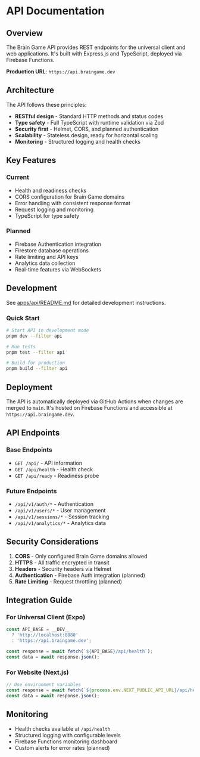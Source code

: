 # API Documentation

## Overview

The Brain Game API provides REST endpoints for the universal client and web applications. It's built with Express.js and TypeScript, deployed via Firebase Functions.

**Production URL**: `https://api.braingame.dev`

## Architecture

The API follows these principles:

- **RESTful design** - Standard HTTP methods and status codes
- **Type safety** - Full TypeScript with runtime validation via Zod
- **Security first** - Helmet, CORS, and planned authentication
- **Scalability** - Stateless design, ready for horizontal scaling
- **Monitoring** - Structured logging and health checks

## Key Features

### Current
- Health and readiness checks
- CORS configuration for Brain Game domains
- Error handling with consistent response format
- Request logging and monitoring
- TypeScript for type safety

### Planned
- Firebase Authentication integration
- Firestore database operations
- Rate limiting and API keys
- Analytics data collection
- Real-time features via WebSockets

## Development

See [apps/api/README.md](../apps/api/README.md) for detailed development instructions.

### Quick Start

```bash
# Start API in development mode
pnpm dev --filter api

# Run tests
pnpm test --filter api

# Build for production
pnpm build --filter api
```

## Deployment

The API is automatically deployed via GitHub Actions when changes are merged to `main`. It's hosted on Firebase Functions and accessible at `https://api.braingame.dev`.

## API Endpoints

### Base Endpoints

- `GET /api/` - API information
- `GET /api/health` - Health check
- `GET /api/ready` - Readiness probe

### Future Endpoints

- `/api/v1/auth/*` - Authentication
- `/api/v1/users/*` - User management
- `/api/v1/sessions/*` - Session tracking
- `/api/v1/analytics/*` - Analytics data

## Security Considerations

1. **CORS** - Only configured Brain Game domains allowed
2. **HTTPS** - All traffic encrypted in transit
3. **Headers** - Security headers via Helmet
4. **Authentication** - Firebase Auth integration (planned)
5. **Rate Limiting** - Request throttling (planned)

## Integration Guide

### For Universal Client (Expo)

```typescript
const API_BASE = __DEV__ 
  ? 'http://localhost:8080' 
  : 'https://api.braingame.dev';

const response = await fetch(`${API_BASE}/api/health`);
const data = await response.json();
```

### For Website (Next.js)

```typescript
// Use environment variables
const response = await fetch(`${process.env.NEXT_PUBLIC_API_URL}/api/health`);
const data = await response.json();
```

## Monitoring

- Health checks available at `/api/health`
- Structured logging with configurable levels
- Firebase Functions monitoring dashboard
- Custom alerts for error rates (planned)